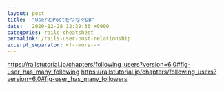 ```yaml
---
layout: post
title:  "UserとPostをつなぐDB"
date:   2020-12-28 12:39:36 +0900
categories: rails-cheatsheet
permalink: /rails-user-post-relationship
excerpt_separator: <!--more-->
---
```


https://railstutorial.jp/chapters/following_users?version=6.0#fig-user_has_many_following
https://railstutorial.jp/chapters/following_users?version=6.0#fig-user_has_many_followers